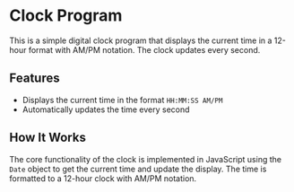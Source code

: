 # Clock Program

This is a simple digital clock program that displays the current time in a 12-hour format with AM/PM notation. The clock updates every second.

## Features

- Displays the current time in the format `HH:MM:SS AM/PM`
- Automatically updates the time every second

## How It Works

The core functionality of the clock is implemented in JavaScript using the `Date` object to get the current time and update the display. The time is formatted to a 12-hour clock with AM/PM notation.
